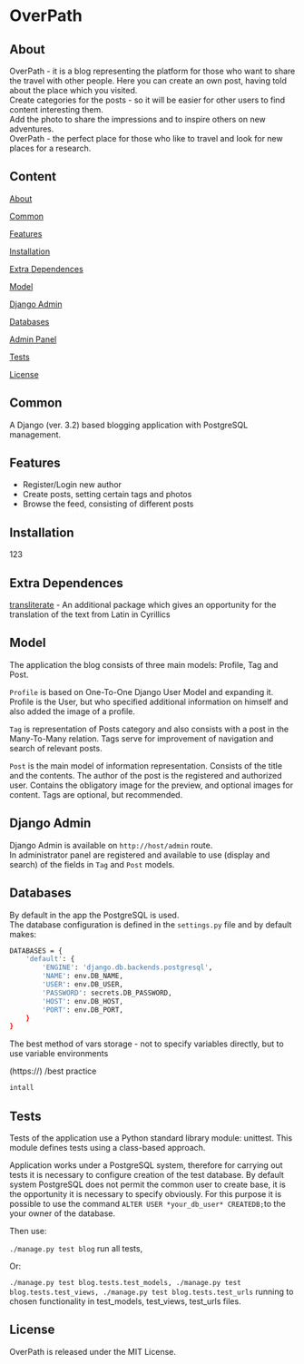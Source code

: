 # OverPath

## About
OverPath - it is a blog representing the platform for those who want to share the travel with other people.
Here you can create an own post, having told about the place which you visited.\
Create categories for the posts - so it will be easier for other users to find content interesting them.\
Add the photo to share the impressions and to inspire others on new adventures. \
OverPath - the perfect place for those who like to travel and look for new places for a research.

## Content
[About](#about)

[Common](#common)

[Features](#features)

[Installation](#installation)

[Extra Dependences](#extra-dependences)

[Model](#model)

[Django Admin](#django-admin)

[Databases](#databases)

[Admin Panel](#admin-panel)

[Tests](#tests)

[License](#license)

## Common
A Django (ver. 3.2) based blogging application with PostgreSQL management.

## Features
- Register/Login new author
- Create posts, setting certain tags and photos
- Browse the feed, consisting of different posts


## Installation
123

## Extra Dependences
[transliterate](http://pypi.com) - An additional package which gives an opportunity for the translation of the text from Latin in Cyrillics

## Model
The application the blog consists of three main models: Profile, Tag and Post.

`Profile` is based on One-To-One Django User Model and expanding it. Profile is the User, but who specified additional information on himself and also added the image of a profile.

`Tag` is representation of Posts category and also consists with a post in the Many-To-Many relation. Tags serve for improvement of navigation and search of relevant posts.

`Post` is the main model of information representation. Consists of the title and the contents. The author of the post is the registered and authorized user. Contains the obligatory image for the preview, and optional images for content. Tags are optional, but recommended.

## Django Admin
Django Admin is available on `http://host/admin` route. \
In administrator panel are registered and available to use (display and search) of the fields in `Tag` and `Post` models.

## Databases
By default in the app the PostgreSQL is used.\
The database configuration is defined in the `settings.py` file and by default makes:
```bash
DATABASES = {
    'default': {
        'ENGINE': 'django.db.backends.postgresql',
        'NAME': env.DB_NAME,
        'USER': env.DB_USER,
        'PASSWORD': secrets.DB_PASSWORD,
        'HOST': env.DB_HOST,
        'PORT': env.DB_PORT,
    }
}
```
The best method of vars storage - not to specify variables directly, but to use variable environments

(https://) /best practice

```bash
intall
```

## Tests
Tests of the application use a Python standard library module: unittest. This module defines tests using a class-based approach.

Application works under a PostgreSQL system, therefore for carrying out tests it is necessary to configure creation of the test database.
By default system PostgreSQL does not permit the common user to create base, it is the opportunity it is necessary to specify obviously. For this purpose it is possible to use the command `ALTER USER *your_db_user* CREATEDB;`to the your owner of the database.

Then use:

`./manage.py test blog` run all tests,

Or:

`./manage.py test blog.tests.test_models, ./manage.py test blog.tests.test_views, ./manage.py test blog.tests.test_urls` running to chosen functionality in test_models, test_views, test_urls files.


## License
OverPath is released under the MIT License.